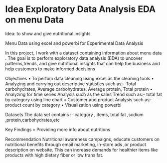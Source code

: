 # Idea Exploratory Data Analysis EDA on menu Data
Idea: to show and give nutritional insights 

Menu Data using excel and powerbi for Experimental Data Analysis

In this project, I work with a dataset containing information about menu data . The goal is to perform exploratory data analysis (EDA) to uncover patterns,trends, and give nutritional insights that can help the  business and help customers to make  informed decisions

Objectives
•	To perfom data cleaning using excel as the cleaning tools
•	Analyzing and carrying out descriptive statistics such as:- Total carbohydrates, Average carbohydrates, Average protein, Total protein
•	Analyzing for time series Analysis such as the sales Trend such as:- total fat by category using line chart
•	Customer and product Analysis such as:- product count by category
•	Visualization using powerbi 

Datasets
The data set contains :- category , items, total fat ,sodium ,protein,carbohydrates,etc

Key Findings
•	Providing more info about nutritions

Recommendation
Nutritional awareness campaigns, educate customers on nutritional benefits through email marketing, in-store ads ,or product description on website. This can increase demands for healthier items like products with high dietary fiber or low trans fat.

